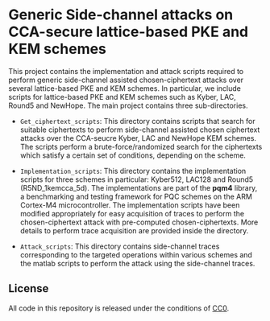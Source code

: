 # Generic Side-channel attacks on CCA-secure lattice-based PKE and KEM schemes

This project contains the implementation and attack scripts required to perform
generic side-channel assisted chosen-ciphertext attacks over several lattice-based PKE and KEM
schemes. In particular, we include scripts for lattice-based PKE and KEM schemes such as Kyber, LAC, Round5 and NewHope. The main project contains three sub-directories.

* `Get_ciphertext_scripts`: This directory contains scripts that search for suitable ciphertexts to perform side-channel assisted chosen ciphertext attacks over the CCA-seucre Kyber, LAC and NewHope KEM schemes. The scripts perform a brute-force/randomized search for the ciphertexts which satisfy a certain set of conditions, depending on the scheme.

*  `Implementation_scripts`: This directory contains the implementation scripts for three schemes in particular: Kyber512, LAC128 and Round5 (R5ND_1kemcca_5d). The implementations are part of the
**pqm4** library, a benchmarking and testing framework for PQC schemes on the ARM Cortex-M4
microcontroller. The implementation scripts have been modified appropriately for easy acquisition of
traces to perform the chosen-ciphertext attack with pre-computed chosen-ciphertexts. More details to perform trace acquisition are provided inside the directory.

* `Attack_scripts`: This directory contains side-channel traces corresponding to the targeted operations within various schemes and the matlab scripts to perform the attack using the side-channel traces.

## License
All code in this repository is released under the conditions of [CC0](http://creativecommons.org/publicdomain/zero/1.0/).
